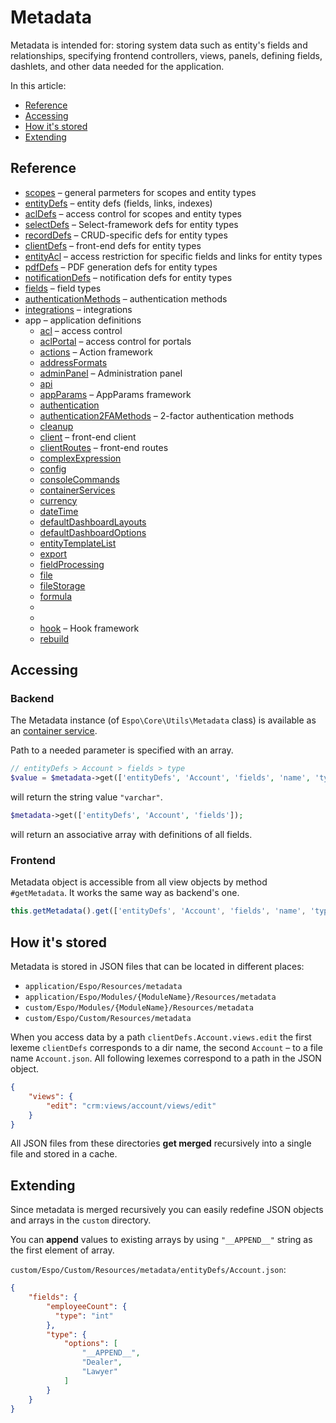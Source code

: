 # Metadata

Metadata is intended for: storing system data such as entity's fields and relationships, specifying frontend controllers, views, panels, defining fields, dashlets, and other data needed for the application.

In this article:

* [Reference](#reference)
* [Accessing](#accessing)
* [How it's stored](#how-its-stored)
* [Extending](#extending)

## Reference

* [scopes](metadata/scopes.md) – general parmeters for scopes and entity types
* [entityDefs](metadata/entity-defs.md) – entity defs (fields, links, indexes)
* [aclDefs](metadata/acl-defs.md) – access control for scopes and entity types
* [selectDefs](metadata/select-defs.md) – Select-framework defs for entity types
* [recordDefs](metadata/record-defs.md) – CRUD-specific defs for entity types
* [clientDefs](metadata/client-defs.md) – front-end defs for entity types
* [entityAcl](metadata/entity-acl.md) – access restriction for specific fields and links for entity types
* [pdfDefs](metadata/pdf-defs.md) – PDF generation defs for entity types
* [notificationDefs](metadata/notification-defs.md) – notification defs for entity types
* [fields](metadata/fields.md) – field types
* [authenticationMethods](metadata/authentication-methods.md) – authentication methods
* [integrations](metadata/integrations.md) – integrations
* app – application definitions
  * [acl](metadata/app-acl.md) – access control
  * [aclPortal](metadata/app-acl-portal.md) – access control for portals
  * [actions](metadata/app-actions.md) – Action framework
  * [addressFormats](metadata/app-address-formats.md)
  * [adminPanel](metadata/app-admin-panel.md) – Administration panel
  * [api](metadata/app-api.md)
  * [appParams](metadata/app-app-params.md) – AppParams framework
  * [authentication](metadata/app-authentication.md)
  * [authentication2FAMethods](metadata/app-authentication-2fa-methods.md) – 2-factor authentication methods
  * [cleanup](metadata/app-cleanup.md)
  * [client](metadata/app-client.md) – front-end client
  * [clientRoutes](metadata/app-client-routes.md) – front-end routes
  * [complexExpression](metadata/app-complex-expression.md)
  * [config](metadata/app-config.md)
  * [consoleCommands](metadata/app-console-commands.md)
  * [containerServices](metadata/app-container-services.md)
  * [currency](metadata/app-currency.md)
  * [dateTime](metadata/app-date-time.md)
  * [defaultDashboardLayouts](metadata/app-default-dashboard-layouts.md)
  * [defaultDashboardOptions](metadata/app-default-dashboard-options.md)
  * [entityTemplateList](metadata/app-entity-template-list.md)
  * [export](metadata/app-export.md)
  * [fieldProcessing](metadata/app-field-processing.md)
  * [file](metadata/app-file.md)
  * [fileStorage](metadata/app-file-storage.md)
  * [formula](metadata/app-formula.md)
  * [](metadata/)
  * [](metadata/)
  * [hook](metadata/app-hook.md) – Hook framework
  * [rebuild](metadata/app-rebuild.md)


## Accessing

### Backend

The Metadata instance (of `Espo\Core\Utils\Metadata` class) is available as an [container service](di.md).

Path to a needed parameter is specified with an array.

```php
// entityDefs > Account > fields > type
$value = $metadata->get(['entityDefs', 'Account', 'fields', 'name', 'type']);
```
will return the string value `"varchar"`.

```php
$metadata->get(['entityDefs', 'Account', 'fields']);
```
will return an associative array with definitions of all fields.


### Frontend

Metadata object is accessible from all view objects by method `#getMetadata`. It works the same way as backend's one.

```JavaScript
this.getMetadata().get(['entityDefs', 'Account', 'fields', 'name', 'type']);
```


## How it's stored

Metadata is stored in JSON files that can be located in different places:

* `application/Espo/Resources/metadata`
* `application/Espo/Modules/{ModuleName}/Resources/metadata`
* `custom/Espo/Modules/{ModuleName}/Resources/metadata`
* `custom/Espo/Custom/Resources/metadata`

When you access data by a path `clientDefs.Account.views.edit` the first lexeme `clientDefs` corresponds to a dir name, the second `Account` – to a file name `Account.json`. All following lexemes correspond to a path in the JSON object.

```json
{
    "views": {
        "edit": "crm:views/account/views/edit" 
    }
}
```

All JSON files from these directories **get merged** recursively into a single file and stored in a cache. 

## Extending

Since metadata is merged recursively you can easily redefine JSON objects and arrays in the `custom` directory.

You can **append** values to existing arrays by using `"__APPEND__"` string as the first element of array.

`custom/Espo/Custom/Resources/metadata/entityDefs/Account.json`:

```json
{
    "fields": {
        "employeeCount": {
          "type": "int"
        },
        "type": {
            "options": [
                "__APPEND__",
                "Dealer",
                "Lawyer"
            ]
        }
    }
}
```
